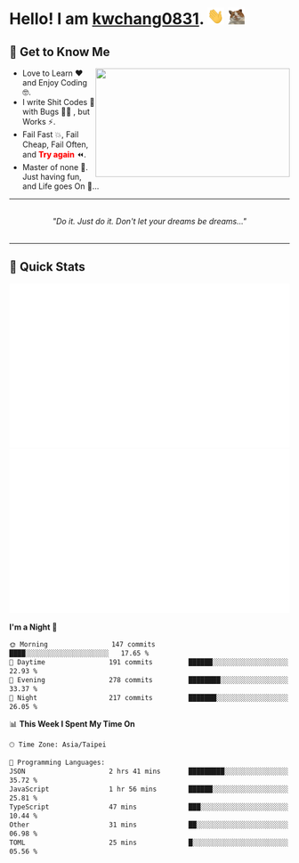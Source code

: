 <h1> <span>Hello! I am <a href="https://github.com/kwchang0831">kwchang0831</a>.</span> <img src="./assets/hi.gif" width="30px" height="30px">  <img src="./assets/cool-cat.gif" height="30px"></h1>
</h1>

## 🎉 Get to Know Me

<a href="#"><img align="right" src="https://media.tenor.com/S5qCffxIFdUAAAAC/the-muppet-kermit-the-frog.gif" width="349" height="195" /></a>

- Love to Learn ❤️ and Enjoy Coding 🤓.
- I write Shit Codes 💩 with Bugs 🐛🐛 , but Works ⚡️.
- Fail Fast 💥, Fail Cheap, Fail Often, and <span style="color:red;font-weight:800;">Try again</span> ⏪️.
- Master of none 🤪. Just having fun, and Life goes On 🌱...

<hr/>
<br/>
<div align="center">
<i>"Do it. Just do it. Don't let your dreams be dreams..." </i>
</div>
<br/>
<hr/>

## 🙈 Quick Stats

![overview](https://raw.githubusercontent.com/kwchang0831/kwchang0831/output/generated/overview.svg)
![languages](https://raw.githubusercontent.com/kwchang0831/kwchang0831/output/generated/languages.svg)

<!--START_SECTION:waka-->
**I'm a Night 🦉** 

```text
🌞 Morning                147 commits         ████░░░░░░░░░░░░░░░░░░░░░   17.65 % 
🌆 Daytime                191 commits         ██████░░░░░░░░░░░░░░░░░░░   22.93 % 
🌃 Evening                278 commits         ████████░░░░░░░░░░░░░░░░░   33.37 % 
🌙 Night                  217 commits         ███████░░░░░░░░░░░░░░░░░░   26.05 % 
```


📊 **This Week I Spent My Time On** 

```text
🕑︎ Time Zone: Asia/Taipei

💬 Programming Languages: 
JSON                     2 hrs 41 mins       █████████░░░░░░░░░░░░░░░░   35.72 % 
JavaScript               1 hr 56 mins        ██████░░░░░░░░░░░░░░░░░░░   25.81 % 
TypeScript               47 mins             ███░░░░░░░░░░░░░░░░░░░░░░   10.44 % 
Other                    31 mins             ██░░░░░░░░░░░░░░░░░░░░░░░   06.98 % 
TOML                     25 mins             █░░░░░░░░░░░░░░░░░░░░░░░░   05.56 % 
```


<!--END_SECTION:waka-->
